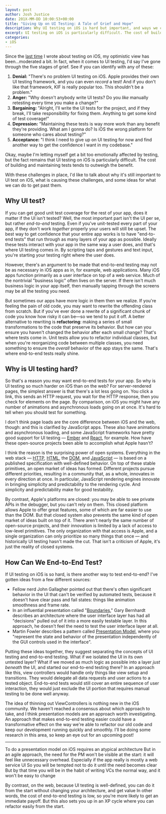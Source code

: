 ```yaml
---
layout: post
author: Josh Justice
date: 201X-MM-DD 10:00:53+00:00
title: "Giving Up on UI Testing: A Tale of Grief and Hope"
description: Why UI testing on iOS is hard but important, and ways we could make it easier.
excerpt: UI testing on iOS is particularly difficult. The cost of building and maintaining tests tends to outweigh the benefit. With these challenges in place, I'd like to talk about why it's still important to UI test on iOS, what is causing these challenges, and some ideas for what we can do to get past them.
categories:
- iOS
---
```


Since the [last time][last-time] I wrote about testing on iOS, my optimistic view has been…moderated a bit.
In fact, when it comes to UI testing, I'd say I've gone through the five stages of grief.
See if you can identify with any of these:

1. **Denial:** "There's no problem UI testing on iOS.
    Apple provides their own UI testing framework, and you can even *record* a test!
    And if you don't like that framework, KIF is really popular too.
    This shouldn't be a problem."
2. **Anger:** "Why doesn't anybody write UI tests?
    Do you *like* manually retesting every time you make a change?"
3. **Bargaining:** "Alright, I'll write the UI tests for the project, and if they break, I'll take responsibility for fixing them.
    Anything to get some kind of test coverage!"
4. **Depression:** "Maintaining these tests is way more work than any benefit they're providing.
    What am I gonna do?
    Is iOS the wrong platform for someone who cares about testing?"
5. **Acceptance:** "I think I need to give up on UI testing for now and find another way to get the confidence I want in my codebase."

Okay, maybe I'm letting myself get a bit too emotionally affected by testing, but the fact remains that UI testing on iOS is particularly difficult.
The cost of building and maintaining tests tends to outweigh the benefit.

With these challenges in place, I'd like to talk about why it's still important to UI test on iOS, what is causing these challenges, and some ideas for what we can do to get past them.

## Why UI test?

If you can get good unit test coverage for the rest of your app, does it matter if the UI isn't tested?
Well, the most important part isn't the UI per se, but rather *end-to-end* testing.
Even if you've unit-tested every part of your app, if they don't work *together* properly your users will still be upset.
The best way to get confidence that your entire app works is to have "end-to-end tests" that run through as many layers of your app as possible.
Ideally these tests interact with your app in the same way a user does, and that's where UI testing comes in.
By scripting taps and gestures and text input, you're starting your testing right where the user does.

However, there's an argument to be made that end-to-end testing may not be as necessary in iOS apps as in, for example, web applications.
Many iOS apps function primarily as a user interface on top of a web service.
Much of the nontrivial "business logic" often lives on the server.
If there isn't much business logic in your app itself, then manually tapping through the screens may be all the testing you need.

But sometimes our apps have more logic in them then we realize.
If you're feeling the pain of old code, you may want to rewrite the offending class from scratch.
But if you've ever done a rewrite of a significant chunk of code you know how risky it can be—so we tend to put it off.
A better alternative to rewriting is **refactoring**: making a series of small transformations to the code that preserve its behavior.
But how can you ensure you haven't changed the behavior after each small change?
That's where tests come in.
Unit tests allow you to refactor individual classes, but when you're reorganizing code between multiple classes, you need something to ensure the _overall_ behavior of the app stays the same.
That's where end-to-end tests really shine.

## Why is UI testing hard?

So that's a reason you may want end-to-end tests for your app.
So why is UI testing so much harder on iOS than on the web?
For server-rendered pages, the simplest answer is that there's a lot less going on.
You click a link, this sends an HTTP request, you wait for the HTTP response, then you check for elements on the page.
By comparison, on iOS you might have any number of animations and asynchronous loads going on at once.
It's hard to tell when you should test for something.

I don't think page loads are the core difference between iOS and the web, though: and this is clarified by JavaScript apps.
These also have animations and asynchronous loading, and some JavaScript frameworks have pretty good support for UI testing — [Ember][ember] and [React][enzyme], for example.
How have these open-source projects been able to accomplish what Apple hasn't?

I think the reason is the surprising power of open systems.
Everything in the web stack — [HTTP][http], [HTML][html], the [DOM][dom], and [JavaScript][ecmascript] — is based on a published specification with well-defined behavior.
On top of these stable primitives, an open market of ideas has formed.
Different projects pursue different priorities, resulting in a community that, as a whole, innovates in every direction at once.
In particular, JavaScript rendering engines innovate in bringing simplicity and predictability to the rendering cycle.
And simplicity and predictability make for good testability.

By contrast, Apple's platforms are closed: you may be able to see private APIs in the debugger, but you can't rely on them.
This closed platform allows Apple to offer great features, some of which are far easier to use than the DOM.
But that closed system also prevents the same kind of open market of ideas built on top of it.
There aren't nearly the same number of open-source projects, and their innovation is limited by a lack of access to low-level primitives.
The only organization with that access is Apple, and a single organization can only prioritize so many things that once — and historically UI testing hasn't made the cut.
That isn't a criticism of Apple, it's just the reality of closed systems.

## How Can We End-to-End Test?

If UI testing on iOS is so hard, is there another way to test end-to-end?
I've gotten ideas from a few different sources:

- Fellow nerd John Gallagher pointed out that there's often significant behavior in the UI that can't be verified by automated tests, because it doesn't have clear pass and fail states: things like animation smoothness and frame rate.
- In an influential presentation called "[Boundaries][boundaries]," Gary Bernhardt describes an architecture where the user interface layer has had all "decisions" pulled out of it into a more easily testable layer.
    In this approach, he doesn't feel the need to test the user interface layer at all.
- Martin Fowler describes a pattern called [Presentation Model][presentation-model], where you "represent the state and behavior of the presentation independently of the GUI controls used in the interface".

Putting these ideas together, they suggest separating the concepts of UI testing and end-to-end testing.
What if we isolated the UI in its own untested layer?
What if we moved as much logic as possible into a layer *just beneath* the UI, and started our end-to-end testing there?
In an approach like this, view controllers would handle only things like view setup and transitions.
They would delegate all data requests and user actions to a tested object.
End-to-end tests would still cover an entire sequence of user interaction, they would just exclude the UI portion that requires manual testing to be done well anyway.

The idea of thinning out ViewControllers is nothing new in the iOS community.
We haven't reached a consensus about which approach to take, and I think presentation models are an approach worth investigating.
An approach that makes end-to-end testing easier could have a transformative effect on the way we're able to refactor our old code and keep our development running quickly and smoothly.
I'll be doing some research in this area, so keep an eye out for an upcoming post!

- - -

To do a presentation model on iOS requires an atypical architecture
But in an agile approach, the need for the PM won't be visible at the start: it will feel like unnecessary overhead. Especially if the app really is mostly a web service UI
So you will be tempted not to do it until the need becomes clear
But by that time you will be in the habit of writing VCs the normal way, and it won't be easy to change

By contrast, on the web, because UI testing is well-defined, you can do it from the start without changing your architecture, and get value
In other words, the cost of end-to-end testing is low, so you're more likely to get an immediate payoff.
But this also sets you up in an XP cycle where you can refactor easily from the start.

[last-time]: https://www.bignerdranch.com/blog/a-rubyists-perspective-on-testing-in-swift/
[ember]: https://guides.emberjs.com/v2.11.0/testing/acceptance/
[enzyme]: https://github.com/airbnb/enzyme
[http]: https://www.w3.org/Protocols/rfc2616/rfc2616.html
[html]: https://www.w3.org/TR/html5/
[dom]: https://www.w3.org/DOM/DOMTR
[ecmascript]: http://www.ecma-international.org/publications/standards/Ecma-262.htm
[boundaries]: https://www.destroyallsoftware.com/talks/boundaries
[presentation-model]: https://martinfowler.com/eaaDev/PresentationModel.html
